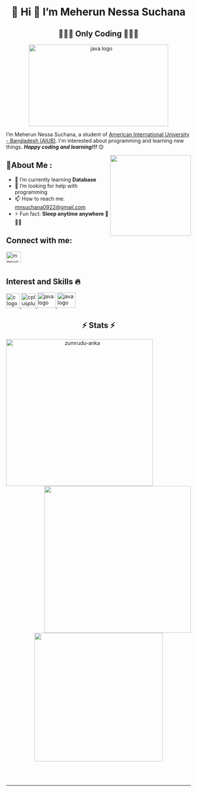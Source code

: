 
<h1 align="center">👋 Hi 👋 I’m Meherun Nessa Suchana </h1>
<h2 align="center"> 👩🏻‍💻 Only Coding 👩🏼‍💻 </h2>
<div align="center"> <img src="https://media.tenor.com/0GcbKtVSr8sAAAAC/geek-laptop.gif" height="222" width="380" alt="java logo" /> </div> 
<!--  <div align="center"> <img src="https://media.tenor.com/v3Kzb5rlFdgAAAAi/mochi-cute.gif" height="400" width="400" alt="java logo" /> </div> -->

I’m Meherun Nessa Suchana, a student of [American International University - Bangladesh (AIUB)](https://www.aiub.edu/). I'm interested about programming and learning new things. ***Happy coding and learning!!!*** 😊

<!-- <div align="right"> <img src="https://media.tenor.com/jHg-q58KgiYAAAAC/scaler-create-impact.gif" height="350" width="500" alt="java logo" /> </div> -->

<img align="right" height="220" src=https://media.tenor.com/jHg-q58KgiYAAAAC/scaler-create-impact.gif  /> 

<h2 align="left"> 💫About Me : </h2>

- 🌱 I’m currently learning **Database**
- 🤔 I’m looking for help with programming
- 📫 How to reach me: mnsuchana0922@gmail.com
- ⚡ Fun fact: **Sleep anytime anywhere 🥱😴💤**

<h2 align="left">Connect with me:</h2>
<a href="mailto:mnsuchana0922@gmail.com" target="blank"><img align="center" src="https://upload.wikimedia.org/wikipedia/commons/thumb/8/8c/Gmail_Icon_%282013-2020%29.svg/1200px-Gmail_Icon_%282013-2020%29.svg.png" alt="mnsuchana0922@gmail.com" height="30" width="40" /></a>
  
 #
 
<h2 align="left">Interest and Skills 🔥</h4>
<div align="left">
  <a href="https://www.w3schools.com/c/index.php" target="_blank" rel="noreferrer"> <img src="https://upload.wikimedia.org/wikipedia/commons/1/19/C_Logo.png" height="40" width="37" alt="c logo"/> </a>
  <a href="https://www.w3schools.com/cpp/default.asp" target="_blank" rel="noreferrer"> <img src="https://upload.wikimedia.org/wikipedia/commons/1/18/ISO_C%2B%2B_Logo.svg" height="40" width="40" alt="cplusplus logo"/> </a>
  <a href="https://www.w3schools.com/java/" target="_blank" rel="noreferrer"> <img src="https://cdn.jsdelivr.net/gh/devicons/devicon/icons/java/java-original.svg" height="42" width="50" alt="java logo"/> </a>
  <a href="https://www.javatpoint.com/java-swing" target="_blank" rel="noreferrer"> <img src="http://www.marksmantech.com/images/technology/javaswing.png" height="42" width="50" alt="java logo"/> </a>

</div>

###

<h2 align="center">⚡ Stats ⚡</h2>
<p align=center>
  <div align=center>
    <a href="https://github.com/denvercoder1/github-readme-streak-stats" title="Go to Source">
      <img align="left" width=400 src="https://github-stats-alpha.vercel.app/api?username=MeherunNessaSuchana&cc=282a36&tc=edede7&ic=ff6e96&bc=dddbdb" alt="zumrudu-anka" />
    </a>
    <a href="https://github.com/anuraghazra/github-readme-stats" title="Go to Source">
      <img align="right" width=400 src="https://github-readme-stats.vercel.app/api/top-langs?username=MeherunNessaSuchana&locale=en&hide_title=false&layout=compact&card_width=320&langs_count=5&theme=dracula&hide_border=false&order=2" />
    </a>
  </div>
  <br><br><br><br><br><br><br><br><br>
  <div align=center>
    <a href="https://github.com/anuraghazra/github-readme-stats">
      <img width=350 align="center" src="https://streak-stats.demolab.com?user=MeherunNessaSuchana&locale=en&mode=daily&theme=dracula&hide_border=false&border_radius=5&order=3" />
    </a>
  </div>
  
  <br>
  <br>
  <br>
</p>
<hr>

###


<!--
- 🔭 I’m currently working on ...
- 👯 I’m looking to collaborate on ...
- 💬 Ask me about ...
- 😄 Pronouns: ...
-->
